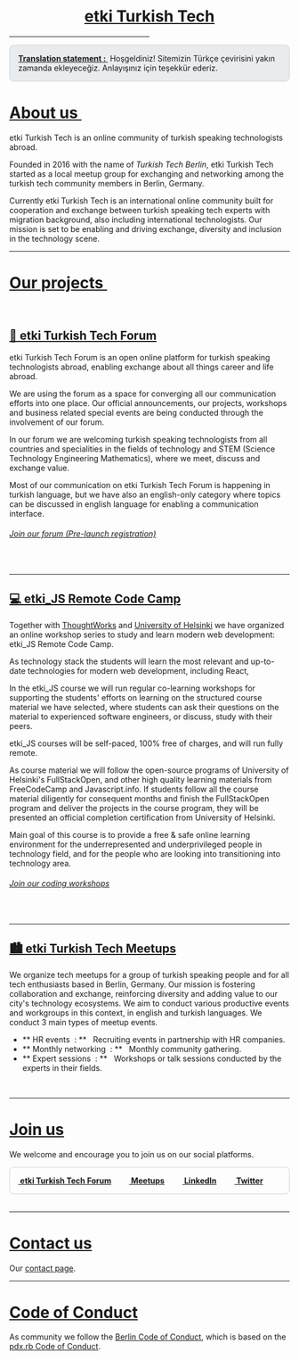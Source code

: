 <!doctype html>
<HTML>

<script src="https://kit.fontawesome.com/31e6d56ab4.js" crossorigin="anonymous"> </script>

<!-- Add cookie consent css & js - Start -->
<script src="https://cdn.jsdelivr.net/npm/cookieconsent@3/build/cookieconsent.min.js" data-cfasync="false"></script>
<script>
window.cookieconsent.initialise({
  "palette": {
    "popup": {
      "background": "#edeff5",
      "text": "#838391"
    },
    "button": {
      "background": "#e7552c",
      "text": "#ffffff"
    }
  },
  "theme": "classic",
  "content": {
    "message": "EN: This website uses cookies to ensure you get the best experience on our website. DE: Wir nutzen Cookies um Ihnen durch Optimierungen die bestmögliche Browsing-Erfahrung zu bieten. TR: İnternet sitemiz takip çerezi teknolojisini kullanmaktadır. ",
    "dismiss": "Ok / Kabul ediyorum",
    "link": "Learn more / Mehr erfahren"
  }
});
</script>
<link rel="stylesheet" type="text/css" href="https://cdn.jsdelivr.net/npm/cookieconsent@3/build/cookieconsent.min.css" />
<!-- Add cookie consent css & js -->

<BODY>
<a name="title" href="#about"><h1 style="text-align:center">etki Turkish Tech</h1></a>
<hr style="width:50%;text-align:center">

  <div style = "border: 1px solid lightgrey;border-radius: 8px;padding:15px;font-weight: normal;vertical-align: middle; background-color: #e9ecef;">
  <a href="" style="font-weight: bolder">Translation statement : </a> &nbsp;Hoşgeldiniz! Sitemizin Türkçe çevirisini yakın zamanda ekleyeceğiz. Anlayışınız için teşekkür ederiz.  
</div>


# <a name="about" href="#about"> About us ‍</a>

etki Turkish Tech is an online community of turkish speaking technologists abroad.

Founded in 2016 with the name of _Turkish Tech Berlin_, etki Turkish Tech started as a local meetup group for exchanging and networking among the turkish tech community members in Berlin, Germany.

Currently etki Turkish Tech is an international online community built for cooperation and exchange between turkish speaking tech experts with migration background, also including international technologists. Our mission is set to be enabling and driving exchange, diversity and inclusion in the technology scene.

----

# <a name="about" href="#projects"> Our projects ‍</a>
<br>

## <a name="forum" href="https://etki.discourse.group">💬 etki Turkish Tech Forum</a>

etki Turkish Tech Forum is an open online platform for turkish speaking technologists abroad, enabling exchange about all things career and life abroad.

We are using the forum as a space for converging all our communication efforts into one place. Our official announcements, our projects, workshops and business related special events are being conducted through the involvement of our forum.

In our forum we are welcoming turkish speaking technologists from all countries and specialities in the fields of technology and STEM (Science Technology Engineering Mathematics), where we meet, discuss and exchange value.

Most of our communication on etki Turkish Tech Forum is happening in turkish language, but we have also an english-only category where topics can be discussed in english language for enabling a communication interface.
<br>
######  [Join our forum (Pre-launch registration)](https://forms.gle/tUnV8e3FtAmoATu27)
<br>

----

## <a name="forum" href="#etki_JS">‍💻 etki_JS Remote Code Camp</a>

Together with [ThoughtWorks](https://www.thoughtworks.com) and [University of Helsinki](https://www.helsinki.fi/en) we have organized an online workshop series to study and learn modern web development: etki_JS Remote Code Camp.

As technology stack the students will learn the most relevant and up-to-date technologies for modern web development, including React, 

In the etki_JS course we will run regular co-learning workshops for supporting the students' efforts on learning on the structured course material we have selected, where students can ask their questions on the material to experienced software engineers, or discuss, study with their peers.

etki_JS courses will be self-paced, 100% free of charges, and will run fully remote.

As course material we will follow the open-source programs of University of Helsinki's FullStackOpen, and other high quality learning materials from FreeCodeCamp and Javascript.info. If students follow all the course material diligently for consequent months and finish the FullStackOpen program and deliver the projects in the course program, they will be presented an official completion certification from University of Helsinki. 

Main goal of this course is to provide a free & safe online learning environment for the underrepresented and underprivileged people in technology field, and for the people who are looking into transitioning into technology area.

######  [Join our coding workshops](https://bit.ly/etki_JS)
<br>

----

## <a name="Meetups" href="#meetups">🏙️ etki Turkish Tech Meetups</a>

We organize tech meetups for a group of turkish speaking people and for all tech enthusiasts based in Berlin, Germany. Our mission is fostering collaboration and exchange, reinforcing diversity and adding value to our city's technology ecosystems. We aim to conduct various productive events and workgroups in this context, in english and turkish languages. We conduct 3 main types of meetup events. 

* ** HR events &nbsp;: ** &nbsp; Recruiting events in partnership with HR companies.
* ** Monthly networking &nbsp;: ** &nbsp; Monthly community gathering. 
* ** Expert sessions &nbsp;: ** &nbsp; Workshops or talk sessions conducted by the experts in their fields.

<br>

----
# <a name="Join us" href="#join-us"> Join us</a>

We welcome and encourage you to join us on our social platforms.

  <div style = "display: flex;justify-content: space-between; border: 1px solid lightgrey;border-radius: 8px;padding:15px;font-weight: bolder;">
    <a href="https://forms.gle/tUnV8e3FtAmoATu27"><i class="fa fa-commenting-o fa-3x" id="special"> </i> &nbsp;etki Turkish Tech Forum </a>
    &emsp; &emsp;
    <a href="https://www.meetup.com/turkishtech"><i class="fab fa-meetup fa-3x" id="special"> </i> &nbsp;Meetups </a>
    &emsp; &emsp;
    <a href="https://www.linkedin.com/groups/13521204/"><i class="fab fa-linkedin fa-3x" id="special"> </i> &nbsp;LinkedIn </a>
    &emsp; &emsp;
    <a href="https://www.twitter.com/etkiturkishtech"><i class="fab fa-twitter fa-3x" id="special"> </i> &nbsp;Twitter </a>
    &emsp; &emsp;
  </div>

<br>

----
# <a name="Contact us" href="/contact">	Contact us </a>

Our [contact page](/contact).
<br>

----

# <a name="Code of Conduct" href="#code-of-conduct"> Code of Conduct </a>
As community we follow the [Berlin Code of Conduct](https://berlincodeofconduct.org/), which is based on the [pdx.rb Code of Conduct](https://pdxruby.org/CONDUCT).

<br>

</BODY>
</html>